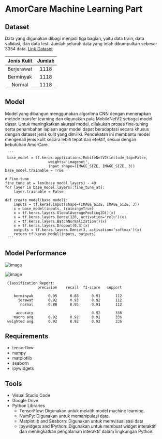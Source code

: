 # AmorCare Machine Learning Part

## Dataset
Data yang digunakan dibagi menjadi tiga bagian, yaitu data train, data validasi, dan data test. Jumlah seluruh data yang telah dikumpulkan sebesar 3354 data. [Link Dataset](https://drive.google.com/drive/folders/1kfWBLaNuRVLJnB7ZHpAhvwKIFTytRAXJ?usp=drive_link)

|   Jenis Kulit   | Jumlah | 
|:---------------:|:------:|
|  Berjerawat  |  1118  | 
|  Berminyak  |  1118  | 
|  Normal  |  1118  | 

## Model
Model yang dibangun menggunakan algoritma CNN dengan menerapkan metode transfer learning dan digunakan pula MobileNetV2 sebagai model dasar. Untuk meningkatkan akurasi model, dilakukan proses fine-tuning serta penambahan lapisan agar model dapat beradaptasi secara khusus dengan dataset jenis kulit yang dimiliki. Pendekatan ini membantu model mengenali jenis kulit secara lebih tepat dan efektif, sesuai dengan kebutuhan AmorCare.

     ```
     base_model = tf.keras.applications.MobileNetV2(include_top=False,
                        weights='imagenet',
                        input_shape=(IMAGE_SIZE, IMAGE_SIZE, 3))
    base_model.trainable = True

    # Fine-tune
    fine_tune_at = len(base_model.layers) - 40 
    for layer in base_model.layers[:fine_tune_at]:
        layer.trainable = False

    def create_model(base_model):
        inputs = tf.keras.Input(shape=(IMAGE_SIZE, IMAGE_SIZE, 3))
        x = base_model(inputs, training=True)
        x = tf.keras.layers.GlobalAveragePooling2D()(x)
        x = tf.keras.layers.Dense(128, activation='relu')(x)
        x = tf.keras.layers.BatchNormalization()(x)
        x = tf.keras.layers.Dropout(0.3)(x)
        outputs = tf.keras.layers.Dense(3, activation='softmax')(x)
        return tf.keras.Model(inputs, outputs)
     ```
## Model Performance
![image](https://github.com/user-attachments/assets/0bfe86c1-03a9-4ae4-b516-5d2898012cda)

![image](https://github.com/user-attachments/assets/a5dbd932-c4eb-495b-80b3-30d524652799)

     Classification Report:
                   precision    recall  f1-score   support
     
        berminyak       0.95      0.88      0.91       112
          jerawat       0.92      0.93      0.92       112
           normal       0.88      0.95      0.91       112
     
         accuracy                           0.92       336
        macro avg       0.92      0.92      0.92       336
     weighted avg       0.92      0.92      0.92       336


## Requirements
- tensorflow
- numpy
- matplotlib
- seaborn
- ipywidgets

## Tools
- Visual Studio Code
- Google Drive
- Python Libraries
  - TensorFlow: Digunakan untuk melatih model machine learning.
  - NumPy: Digunakan untuk memanipulasi data.
  - Matplotlib and Seaborn: Digunakan untuk memvisualisasi data
  - ipywidgets and IPython: Digunakan untuk membuat widget interaktif dan meningkatkan pengalaman interaktif dalam lingkungan Python.



